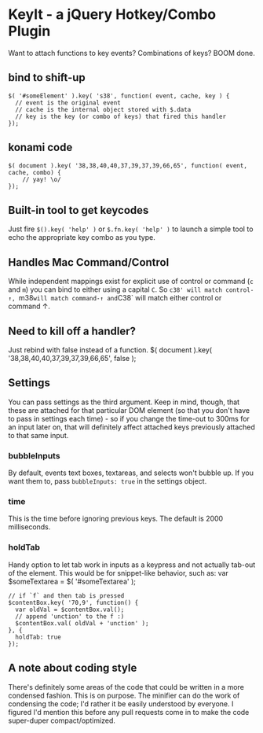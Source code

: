 # KeyIt - a jQuery Hotkey/Combo Plugin

Want to attach functions to key events? Combinations of keys? BOOM done.

## bind to shift-up
    $( '#someElement' ).key( 's38', function( event, cache, key ) {
      // event is the original event
      // cache is the internal object stored with $.data
      // key is the key (or combo of keys) that fired this handler
    });

## konami code
    $( document ).key( '38,38,40,40,37,39,37,39,66,65', function( event, cache, combo) {
        // yay! \o/
    });

## Built-in tool to get keycodes
Just fire `$().key( 'help' )` or `$.fn.key( 'help' )` to launch a simple
tool to echo the appropriate key combo as you type.

## Handles Mac Command/Control
While independent mappings exist for explicit use of control or command
(`c` and `m`) you can bind to either using a capital `C`. So `c38' will
match control-↑, `m38` will match command-↑ and `C38` will match either
control or command ↑.

## Need to kill off a handler?
Just rebind with false instead of a function.
    $( document ).key( '38,38,40,40,37,39,37,39,66,65', false );

## Settings
You can pass settings as the third argument. Keep in mind, though, that
these are attached for that particular DOM element (so that you don't
have to pass in settings each time) - so if you change the time-out to
300ms for an input later on, that will definitely affect attached keys
previously attached to that same input.

### bubbleInputs
By default, events text boxes, textareas, and selects won't bubble
up. If you want them to, pass `bubbleInputs: true` in the settings
object.

### time
This is the time before ignoring previous keys. The default is 2000
milliseconds.

### holdTab
Handy option to let tab work in inputs as a keypress and not actually
tab-out of the element. This would be for snippet-like behavior, such
as:
    var $someTextarea = $( '#someTextarea' );

    // if `f` and then tab is pressed
    $contentBox.key( '70,9', function() {
      var oldVal = $contentBox.val();
      // append 'unction' to the f :)
      $contentBox.val( oldVal + 'unction' );
    }, {
      holdTab: true
    });

## A note about coding style
There's definitely some areas of the code that could be written in a
more condensed fashion. This is on purpose. The minifier can do the
work of condensing the code; I'd rather it be easily understood by
everyone. I figured I'd mention this before any pull requests come
in to make the code super-duper compact/optimized.
